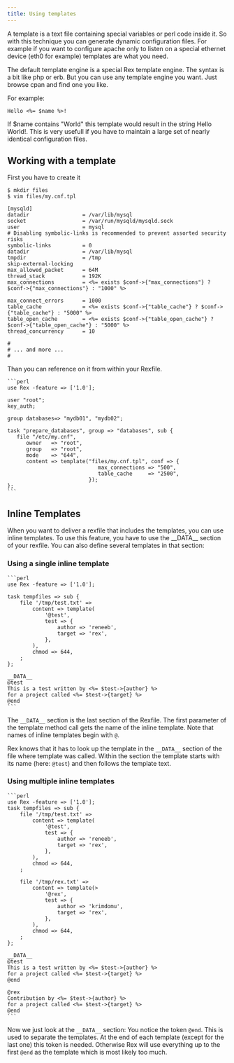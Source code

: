 ```yaml
---
title: Using templates
---
```


A template is a text file containing special variables or perl code inside it. So with this technique you can generate dynamic configuration files. For example if you want to configure apache only to listen on a special ethernet device (eth0 for example) templates are what you need.

The default template engine is a special Rex template engine. The syntax is a bit like php or erb. But you can use any template engine you want. Just browse cpan and find one you like.

For example:

    Hello <%= $name %>!

If $name contains "World" this template would result in the string Hello World!. This is very usefull if you have to maintain a large set of nearly identical configuration files.

## Working with a template

First you have to create it

    $ mkdir files
    $ vim files/my.cnf.tpl

    [mysqld]
    datadir                 = /var/lib/mysql
    socket                  = /var/run/mysqld/mysqld.sock
    user                    = mysql
    # Disabling symbolic-links is recommended to prevent assorted security risks
    symbolic-links          = 0
    datadir                 = /var/lib/mysql
    tmpdir                  = /tmp
    skip-external-locking
    max_allowed_packet      = 64M
    thread_stack            = 192K
    max_connections         = <%= exists $conf->{"max_connections"} ? $conf->{"max_connections"} : "1000" %>

    max_connect_errors      = 1000
    table_cache             = <%= exists $conf->{"table_cache"} ? $conf->{"table_cache"} : "5000" %>
    table_open_cache        = <%= exists $conf->{"table_open_cache"} ? $conf->{"table_open_cache"} : "5000" %>
    thread_concurrency      = 10

    #
    # ... and more ...
    #

Than you can reference on it from within your Rexfile.

    ```perl
    use Rex -feature => ['1.0'];

    user "root";
    key_auth;

    group databases=> "mydb01", "mydb02";

    task "prepare_databases", group => "databases", sub {
       file "/etc/my.cnf",
          owner   => "root",
          group   => "root",
          mode    => "644",
          content => template("files/my.cnf.tpl", conf => {
                                 max_connections => "500",
                                 table_cache     => "2500",
                              });
    };
    ```

## Inline Templates

When you want to deliver a rexfile that includes the templates, you can use inline templates. To use this feature, you have to use the \_\_DATA\_\_ section of your rexfile. You can also define several templates in that section:

### Using a single inline template

    ```perl
    use Rex -feature => ['1.0'];

    task tempfiles => sub {
        file '/tmp/test.txt' =>
            content => template(
                '@test',
                test => {
                    author => 'reneeb',
                    target => 'rex',
                },
            ),
            chmod => 644,
        ;
    };

    __DATA__
    @test
    This is a test written by <%= $test->{author} %>
    for a project called <%= $test->{target} %>
    @end
    ```

The `__DATA__` section is the last section of the Rexfile. The first parameter of the template method call gets the name of the inline template. Note that names of inline templates begin with `@`.

Rex knows that it has to look up the template in the `__DATA__` section of the file where template was called. Within the section the template starts with its name (here: `@test`) and then follows the template text.

### Using multiple inline templates

    ```perl
    use Rex -feature => ['1.0'];
    task tempfiles => sub {
        file '/tmp/test.txt' =>
            content => template(
                '@test',
                test => {
                    author => 'reneeb',
                    target => 'rex',
                },
            ),
            chmod => 644,
        ;

        file '/tmp/rex.txt' =>
            content => template(>
                '@rex',
                test => {
                    author => 'krimdomu',
                    target => 'rex',
                },
            ),
            chmod => 644,
        ;
    };

    __DATA__
    @test
    This is a test written by <%= $test->{author} %>
    for a project called <%= $test->{target} %>
    @end

    @rex
    Contribution by <%= $test->{author} %>
    for a project called <%= $test->{target} %>
    @end
    ```

Now we just look at the `__DATA__` section: You notice the token `@end`. This is used to separate the templates. At the end of each template (except for the last one) this token is needed. Otherwise Rex will use everything up to the first `@end` as the template which is most likely too much.
